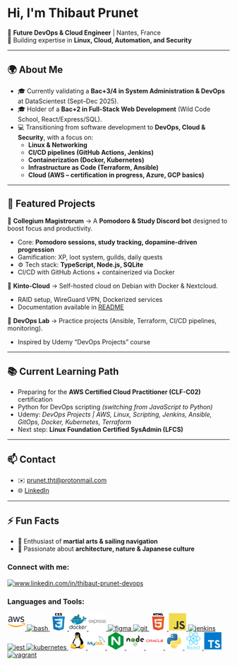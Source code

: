 # Hi, I'm Thibaut Prunet  

🎯 **Future DevOps & Cloud Engineer** | Nantes, France  
🔧 Building expertise in **Linux, Cloud, Automation, and Security**  

---

## 🌍 About Me  

- 🎓 Currently validating a **Bac+3/4 in System Administration & DevOps** at DataScientest (Sept–Dec 2025).  
- 🎓 Holder of a **Bac+2 in Full-Stack Web Development** (Wild Code School, React/Express/SQL).  
- 💻 Transitioning from software development to **DevOps, Cloud & Security**, with a focus on:  
  - **Linux & Networking**  
  - **CI/CD pipelines (GitHub Actions, Jenkins)**  
  - **Containerization (Docker, Kubernetes)**  
  - **Infrastructure as Code (Terraform, Ansible)**  
  - **Cloud (AWS – certification in progress, Azure, GCP basics)**  

---

## 📂 Featured Projects  

🔹 **Collegium Magistrorum** → A **Pomodoro & Study Discord bot** designed to boost focus and productivity.  
- Core: **Pomodoro sessions, study tracking, dopamine-driven progression**  
- Gamification: XP, loot system, guilds, daily quests  
- ⚙️ Tech stack: **TypeScript, Node.js, SQLite**  
- CI/CD with GitHub Actions + containerized via Docker  

🔹 **Kinto-Cloud** → Self-hosted cloud on Debian with Docker & Nextcloud.  
- RAID setup, WireGuard VPN, Dockerized services  
- Documentation available in [README](https://github.com/Largoet/KintoCloud-)  

🔹 **DevOps Lab** → Practice projects (Ansible, Terraform, CI/CD pipelines, monitoring).  
- Inspired by Udemy “DevOps Projects” course  

---

## 📚 Current Learning Path  

- Preparing for the **AWS Certified Cloud Practitioner (CLF-C02)** certification  
- Python for DevOps scripting *(switching from JavaScript to Python)*  
- Udemy: *DevOps Projects | AWS, Linux, Scripting, Jenkins, Ansible, GitOps, Docker, Kubernetes, Terraform*  
- Next step: **Linux Foundation Certified SysAdmin (LFCS)**  

---

## 📫 Contact  

- ✉️ prunet.tht@protonmail.com  
- 🌐 [LinkedIn](https://www.linkedin.com/in/thibaut-prunet-devops/)  

---

## ⚡ Fun Facts  

- 🥋 Enthusiast of **martial arts & sailing navigation**   
- 🌳 Passionate about **architecture, nature & Japanese culture**  


<h3 align="left">Connect with me:</h3>
<p align="left">
<a href="https://linkedin.com/in/www.linkedin.com/in/thibaut-prunet-devops" target="blank"><img align="center" src="https://raw.githubusercontent.com/rahuldkjain/github-profile-readme-generator/master/src/images/icons/Social/linked-in-alt.svg" alt="www.linkedin.com/in/thibaut-prunet-devops" height="30" width="40" /></a>
</p>

<h3 align="left">Languages and Tools:</h3>
<p align="left"> <a href="https://aws.amazon.com" target="_blank" rel="noreferrer"> <img src="https://raw.githubusercontent.com/devicons/devicon/master/icons/amazonwebservices/amazonwebservices-original-wordmark.svg" alt="aws" width="40" height="40"/> </a> <a href="https://www.gnu.org/software/bash/" target="_blank" rel="noreferrer"> <img src="https://www.vectorlogo.zone/logos/gnu_bash/gnu_bash-icon.svg" alt="bash" width="40" height="40"/> </a> <a href="https://www.w3schools.com/css/" target="_blank" rel="noreferrer"> <img src="https://raw.githubusercontent.com/devicons/devicon/master/icons/css3/css3-original-wordmark.svg" alt="css3" width="40" height="40"/> </a> <a href="https://www.docker.com/" target="_blank" rel="noreferrer"> <img src="https://raw.githubusercontent.com/devicons/devicon/master/icons/docker/docker-original-wordmark.svg" alt="docker" width="40" height="40"/> </a> <a href="https://expressjs.com" target="_blank" rel="noreferrer"> <img src="https://raw.githubusercontent.com/devicons/devicon/master/icons/express/express-original-wordmark.svg" alt="express" width="40" height="40"/> </a> <a href="https://www.figma.com/" target="_blank" rel="noreferrer"> <img src="https://www.vectorlogo.zone/logos/figma/figma-icon.svg" alt="figma" width="40" height="40"/> </a> <a href="https://git-scm.com/" target="_blank" rel="noreferrer"> <img src="https://www.vectorlogo.zone/logos/git-scm/git-scm-icon.svg" alt="git" width="40" height="40"/> </a> <a href="https://www.w3.org/html/" target="_blank" rel="noreferrer"> <img src="https://raw.githubusercontent.com/devicons/devicon/master/icons/html5/html5-original-wordmark.svg" alt="html5" width="40" height="40"/> </a> <a href="https://developer.mozilla.org/en-US/docs/Web/JavaScript" target="_blank" rel="noreferrer"> <img src="https://raw.githubusercontent.com/devicons/devicon/master/icons/javascript/javascript-original.svg" alt="javascript" width="40" height="40"/> </a> <a href="https://www.jenkins.io" target="_blank" rel="noreferrer"> <img src="https://www.vectorlogo.zone/logos/jenkins/jenkins-icon.svg" alt="jenkins" width="40" height="40"/> </a> <a href="https://jestjs.io" target="_blank" rel="noreferrer"> <img src="https://www.vectorlogo.zone/logos/jestjsio/jestjsio-icon.svg" alt="jest" width="40" height="40"/> </a> <a href="https://kubernetes.io" target="_blank" rel="noreferrer"> <img src="https://www.vectorlogo.zone/logos/kubernetes/kubernetes-icon.svg" alt="kubernetes" width="40" height="40"/> </a> <a href="https://www.linux.org/" target="_blank" rel="noreferrer"> <img src="https://raw.githubusercontent.com/devicons/devicon/master/icons/linux/linux-original.svg" alt="linux" width="40" height="40"/> </a> <a href="https://www.mysql.com/" target="_blank" rel="noreferrer"> <img src="https://raw.githubusercontent.com/devicons/devicon/master/icons/mysql/mysql-original-wordmark.svg" alt="mysql" width="40" height="40"/> </a> <a href="https://www.nginx.com" target="_blank" rel="noreferrer"> <img src="https://raw.githubusercontent.com/devicons/devicon/master/icons/nginx/nginx-original.svg" alt="nginx" width="40" height="40"/> </a> <a href="https://nodejs.org" target="_blank" rel="noreferrer"> <img src="https://raw.githubusercontent.com/devicons/devicon/master/icons/nodejs/nodejs-original-wordmark.svg" alt="nodejs" width="40" height="40"/> </a> <a href="https://www.oracle.com/" target="_blank" rel="noreferrer"> <img src="https://raw.githubusercontent.com/devicons/devicon/master/icons/oracle/oracle-original.svg" alt="oracle" width="40" height="40"/> </a> <a href="https://www.python.org" target="_blank" rel="noreferrer"> <img src="https://raw.githubusercontent.com/devicons/devicon/master/icons/python/python-original.svg" alt="python" width="40" height="40"/> </a> <a href="https://reactjs.org/" target="_blank" rel="noreferrer"> <img src="https://raw.githubusercontent.com/devicons/devicon/master/icons/react/react-original-wordmark.svg" alt="react" width="40" height="40"/> </a> <a href="https://www.typescriptlang.org/" target="_blank" rel="noreferrer"> <img src="https://raw.githubusercontent.com/devicons/devicon/master/icons/typescript/typescript-original.svg" alt="typescript" width="40" height="40"/> </a> <a href="https://www.vagrantup.com/" target="_blank" rel="noreferrer"> <img src="https://www.vectorlogo.zone/logos/vagrantup/vagrantup-icon.svg" alt="vagrant" width="40" height="40"/> </a> </p>



